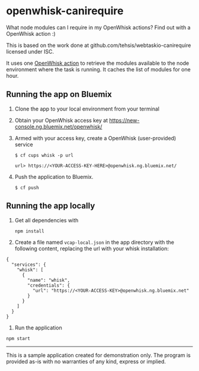 # openwhisk-canirequire

What node modules can I require in my OpenWhisk actions? Find out with a OpenWhisk action :)

This is based on the work done at github.com/tehsis/webtaskio-canirequire licensed under ISC.

It uses one [OpenWhisk action](actions/list_modules.js) to retrieve the modules available
to the node environment where the task is running. It caches the list of modules for one hour.

## Running the app on Bluemix

1. Clone the app to your local environment from your terminal

1. Obtain your OpenWhisk access key at https://new-console.ng.bluemix.net/openwhisk/

1. Armed with your access key, create a OpenWhisk (user-provided) service 

   ```
   $ cf cups whisk -p url
   
   url> https://<YOUR-ACCESS-KEY-HERE>@openwhisk.ng.bluemix.net/
   ```

1. Push the application to Bluemix.

   ```
   $ cf push
   ```

## Running the app locally

1. Get all dependencies with

   ```
   npm install
   ```

1. Create a file named ```vcap-local.json``` in the app directory with the following content, replacing the url with your whisk installation:

  ```
  {
    "services": {
      "whisk": [
        {
          "name": "whisk",
          "credentials": {
            "url": "https://<YOUR-ACCESS-KEY>@openwhisk.ng.bluemix.net"
          }
        }
      ]
    }
  }
  ```

1. Run the application

  ```
  npm start
  ```

---

This is a sample application created for demonstration only.
The program is provided as-is with no warranties of any kind, express or implied.
